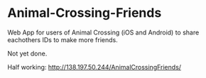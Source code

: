 # Animal-Crossing-Friends
Web App for users of Animal Crossing (iOS and Android) to share eachothers IDs to make more friends.

Not yet done.

Half working: http://138.197.50.244/AnimalCrossingFriends/
